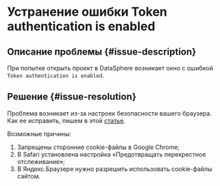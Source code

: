 # Устранение ошибки Token authentication is enabled


## Описание проблемы {#issue-description}

При попытке открыть проект в DataSphere возникает окно с ошибкой ```Token authentication is enabled```.

## Решение {#issue-resolution}

Проблема возникает из-за настроек безопасности вашего браузера. Как ее исправить, пишем в этой [статье](../../../datasphere/qa/#browser).

Возможные причины:
1. Запрещены сторонние cookie-файлы в Google Chrome;
1. В Safari установлена настройка «Предотвращать перекрестное отслеживание»;
1. В Яндекс.Браузере нужно разрешить использовать cookie-файлы сайтом.



